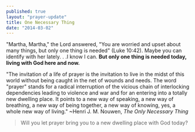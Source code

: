 ```yaml
---
published: true
layout: "prayer-update"
title: One Necessary Thing
date: "2014-03-02"
---
```




"Martha, Martha," the Lord answered, "You are worried and upset about many things, but only one thing is needed" (Luke 10:42).  Maybe you can identify with her lately. . .I know I can.  **But only one thing is needed today, living with God here and now.** 

"The invitation of a life of prayer is the invitation to live in the midst of this world without being caught in the net of wounds and needs.  The word "prayer" stands for a radical interruption of the vicious chain of interlocking dependencies leading to violence and war and for an entering into a totally new dwelling place.  It points to a new way of speaking, a new way of breathing, a new way of being together, a new way of knowing, yes, a whole new way of living."
~Henri J. M. Nouwen, *The Only Necessary Thing*

>Will you let prayer bring you to a new dwelling place with God today?